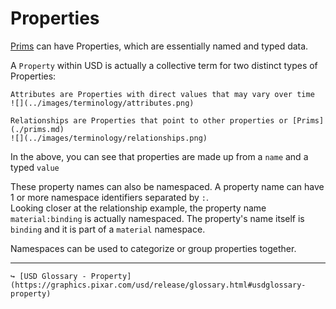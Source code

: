 # Properties

[Prims](./prims.md) can have Properties, which are essentially named and typed data. 

A `Property` within USD is actually a collective term for two distinct types of Properties:

```admonish abstract title="Attributes"
Attributes are Properties with direct values that may vary over time  
![](../images/terminology/attributes.png)
```

```admonish abstract title="Relationships"
Relationships are Properties that point to other properties or [Prims](./prims.md)
![](../images/terminology/relationships.png)
```

In the above, you can see that properties are made up from a `name` and a typed `value`

These property names can also be namespaced. A property name can have 1 or more namespace identifiers separated by `:`.  
Looking closer at the relationship example, the property name `material:binding` is actually namespaced. The property's name itself is `binding` and it is part of a `material` namespace.

Namespaces can be used to categorize or group properties together.

---

```admonish note title=""
↪ [USD Glossary - Property](https://graphics.pixar.com/usd/release/glossary.html#usdglossary-property)
```